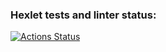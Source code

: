 ### Hexlet tests and linter status:
[![Actions Status](https://github.com/Kukuru5a/java-project-78/workflows/hexlet-check/badge.svg)](https://github.com/Kukuru5a/java-project-78/actions)